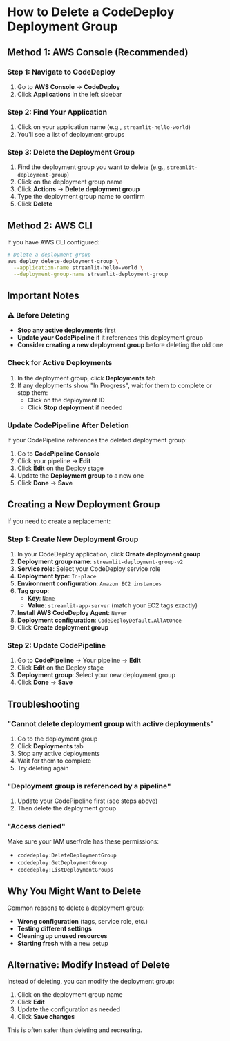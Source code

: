 # How to Delete a CodeDeploy Deployment Group

## Method 1: AWS Console (Recommended)

### Step 1: Navigate to CodeDeploy
1. Go to **AWS Console** → **CodeDeploy**
2. Click **Applications** in the left sidebar

### Step 2: Find Your Application
1. Click on your application name (e.g., `streamlit-hello-world`)
2. You'll see a list of deployment groups

### Step 3: Delete the Deployment Group
1. Find the deployment group you want to delete (e.g., `streamlit-deployment-group`)
2. Click on the deployment group name
3. Click **Actions** → **Delete deployment group**
4. Type the deployment group name to confirm
5. Click **Delete**

## Method 2: AWS CLI

If you have AWS CLI configured:

```bash
# Delete a deployment group
aws deploy delete-deployment-group \
  --application-name streamlit-hello-world \
  --deployment-group-name streamlit-deployment-group
```

## Important Notes

### ⚠️ Before Deleting
- **Stop any active deployments** first
- **Update your CodePipeline** if it references this deployment group
- **Consider creating a new deployment group** before deleting the old one

### Check for Active Deployments
1. In the deployment group, click **Deployments** tab
2. If any deployments show "In Progress", wait for them to complete or stop them:
   - Click on the deployment ID
   - Click **Stop deployment** if needed

### Update CodePipeline After Deletion
If your CodePipeline references the deleted deployment group:

1. Go to **CodePipeline Console**
2. Click your pipeline → **Edit**
3. Click **Edit** on the Deploy stage
4. Update the **Deployment group** to a new one
5. Click **Done** → **Save**

## Creating a New Deployment Group

If you need to create a replacement:

### Step 1: Create New Deployment Group
1. In your CodeDeploy application, click **Create deployment group**
2. **Deployment group name**: `streamlit-deployment-group-v2`
3. **Service role**: Select your CodeDeploy service role
4. **Deployment type**: `In-place`
5. **Environment configuration**: `Amazon EC2 instances`
6. **Tag group**: 
   - **Key**: `Name`
   - **Value**: `streamlit-app-server` (match your EC2 tags exactly)
7. **Install AWS CodeDeploy Agent**: `Never`
8. **Deployment configuration**: `CodeDeployDefault.AllAtOnce`
9. Click **Create deployment group**

### Step 2: Update CodePipeline
1. Go to **CodePipeline** → Your pipeline → **Edit**
2. Click **Edit** on the Deploy stage
3. **Deployment group**: Select your new deployment group
4. Click **Done** → **Save**

## Troubleshooting

### "Cannot delete deployment group with active deployments"
1. Go to the deployment group
2. Click **Deployments** tab
3. Stop any active deployments
4. Wait for them to complete
5. Try deleting again

### "Deployment group is referenced by a pipeline"
1. Update your CodePipeline first (see steps above)
2. Then delete the deployment group

### "Access denied"
Make sure your IAM user/role has these permissions:
- `codedeploy:DeleteDeploymentGroup`
- `codedeploy:GetDeploymentGroup`
- `codedeploy:ListDeploymentGroups`

## Why You Might Want to Delete

Common reasons to delete a deployment group:
- **Wrong configuration** (tags, service role, etc.)
- **Testing different settings**
- **Cleaning up unused resources**
- **Starting fresh** with a new setup

## Alternative: Modify Instead of Delete

Instead of deleting, you can modify the deployment group:
1. Click on the deployment group name
2. Click **Edit**
3. Update the configuration as needed
4. Click **Save changes**

This is often safer than deleting and recreating.
